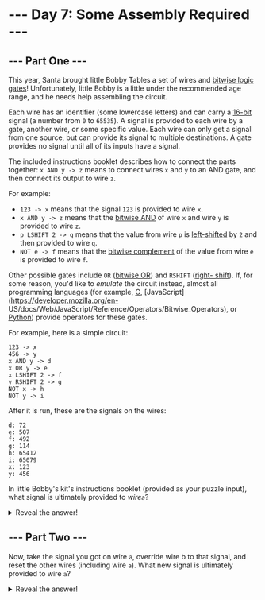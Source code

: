 # --- Day 7: Some Assembly Required ---

## --- Part One ---

This year, Santa brought little Bobby Tables a set of wires and [bitwise logic
gates](https://en.wikipedia.org/wiki/Bitwise_operation)! Unfortunately, little
Bobby is a little under the recommended age range, and he needs help
assembling the circuit.

Each wire has an identifier (some lowercase letters) and can carry a
[16-bit](https://en.wikipedia.org/wiki/16-bit) signal (a number from `0` to
`65535`). A signal is provided to each wire by a gate, another wire, or some
specific value. Each wire can only get a signal from one source, but can
provide its signal to multiple destinations. A gate provides no signal until
all of its inputs have a signal.

The included instructions booklet describes how to connect the parts together:
`x AND y -> z` means to connect wires `x` and `y` to an AND gate, and then
connect its output to wire `z`.

For example:

- `123 -> x` means that the signal `123` is provided to wire `x`.
- `x AND y -> z` means that the [bitwise AND](https://en.wikipedia.org/wiki/Bitwise_operation#AND) of wire `x` and wire `y` is provided to wire `z`.
- `p LSHIFT 2 -> q` means that the value from wire `p` is [left-shifted](https://en.wikipedia.org/wiki/Logical_shift) by `2` and then provided to wire `q`.
- `NOT e -> f` means that the [bitwise complement](https://en.wikipedia.org/wiki/Bitwise_operation#NOT) of the value from wire `e` is provided to wire `f`.

Other possible gates include `OR` ([bitwise
OR](https://en.wikipedia.org/wiki/Bitwise_operation#OR)) and `RSHIFT` ([right-
shift](https://en.wikipedia.org/wiki/Logical_shift)). If, for some reason,
you'd like to _emulate_ the circuit instead, almost all programming languages
(for example, [C](https://en.wikipedia.org/wiki/Bitwise_operations_in_C),
[JavaScript](https://developer.mozilla.org/en-
US/docs/Web/JavaScript/Reference/Operators/Bitwise_Operators), or
[Python](https://wiki.python.org/moin/BitwiseOperators)) provide operators for
these gates.

For example, here is a simple circuit:



    123 -> x
    456 -> y
    x AND y -> d
    x OR y -> e
    x LSHIFT 2 -> f
    y RSHIFT 2 -> g
    NOT x -> h
    NOT y -> i


After it is run, these are the signals on the wires:



    d: 72
    e: 507
    f: 492
    g: 114
    h: 65412
    i: 65079
    x: 123
    y: 456


In little Bobby's kit's instructions booklet (provided as your puzzle input),
what signal is ultimately provided to _wire`a`_?

<details>
    <summary>Reveal the answer!</summary>
    Your puzzle answer was <code>46065</code>.
</details>

## --- Part Two ---

Now, take the signal you got on wire `a`, override wire b to that signal, and reset the other wires (including wire `a`). What new signal is ultimately provided to wire `a`?

<details>
    <summary>Reveal the answer!</summary>
    Your puzzle answer was <code>14134</code>.
</details>
